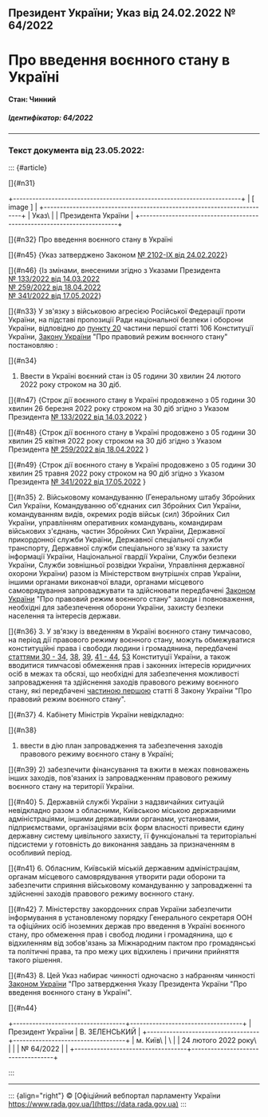 ## Президент України; Указ від 24.02.2022 № 64/2022

# Про введення воєнного стану в Україні

#### Стан: Чинний

##### Ідентифікатор: 64/2022

------------------------------------------------------------------------

### Текст документа від 23.05.2022:

::: {#article}
<div>

[]{#n31}

+-----------------------------------------------------------------------+
| \[ image \]                                                           |
+-----------------------------------------------------------------------+
| Указ\                                                                 |
| Президента України                                                    |
+-----------------------------------------------------------------------+

</div>

[]{#n32}
Про введення воєнного стану в Україні

[]{#n45}
{Указ затверджено Законом [№ 2102-IX від 24.02.2022](/go/2102-20)}

[]{#n46}
{Із змінами, внесеними згідно з Указами Президента\
[№ 133/2022 від 14.03.2022](/go/133/2022)\
[№ 259/2022 від 18.04.2022](/go/259/2022)\
[№ 341/2022 від 17.05.2022](/go/341/2022)}

[]{#n33}
У зв\'язку з військовою агресією Російської Федерації проти України, на підставі пропозиції Ради національної безпеки і оборони України, відповідно до [пункту 20](/go/254%D0%BA/96-%D0%B2%D1%80) частини першої статті 106 Конституції України, [Закону України](/go/389-19) \"Про правовий режим воєнного стану\" постановляю :

[]{#n34}
1. Ввести в Україні воєнний стан із 05 години 30 хвилин 24 лютого 2022 року строком на 30 діб.

[]{#n47}
{Строк дії воєнного стану в Україні продовжено з 05 години 30 хвилин 26 березня 2022 року строком на 30 діб згідно з Указом Президента [№ 133/2022 від 14.03.2022](/go/133/2022) }

[]{#n48}
{Строк дії воєнного стану в Україні продовжено з 05 години 30 хвилин 25 квітня 2022 року строком на 30 діб згідно з Указом Президента [№ 259/2022 від 18.04.2022](/go/259/2022) }

[]{#n49}
{Строк дії воєнного стану в Україні продовжено з 05 години 30 хвилин 25 травня 2022 року строком на 90 діб згідно з Указом Президента [№ 341/2022 від 17.05.2022](/go/341/2022) }

[]{#n35}
2. Військовому командуванню (Генеральному штабу Збройних Сил України, Командуванню об\'єднаних сил Збройних Сил України, командуванням видів, окремих родів військ (сил) Збройних Сил України, управлінням оперативних командувань, командирам військових з\'єднань, частин Збройних Сил України, Державної прикордонної служби України, Державної спеціальної служби транспорту, Державної служби спеціального зв\'язку та захисту інформації України, Національної гвардії України, Служби безпеки України, Служби зовнішньої розвідки України, Управління державної охорони України) разом із Міністерством внутрішніх справ України, іншими органами виконавчої влади, органами місцевого самоврядування запроваджувати та здійснювати передбачені [Законом України](/go/389-19) \"Про правовий режим воєнного стану\" заходи і повноваження, необхідні для забезпечення оборони України, захисту безпеки населення та інтересів держави.

[]{#n36}
3. У зв\'язку із введенням в Україні воєнного стану тимчасово, на період дії правового режиму воєнного стану, можуть обмежуватися конституційні права і свободи людини і громадянина, передбачені [статтями 30 - 34](/go/254%D0%BA/96-%D0%B2%D1%80), [38](/go/254%D0%BA/96-%D0%B2%D1%80), [39](/go/254%D0%BA/96-%D0%B2%D1%80), [41 - 44](/go/254%D0%BA/96-%D0%B2%D1%80), [53](/go/254%D0%BA/96-%D0%B2%D1%80) Конституції України, а також вводитися тимчасові обмеження прав і законних інтересів юридичних осіб в межах та обсязі, що необхідні для забезпечення можливості запровадження та здійснення заходів правового режиму воєнного стану, які передбачені [частиною першою](/go/389-19) статті 8 Закону України \"Про правовий режим воєнного стану\".

[]{#n37}
4. Кабінету Міністрів України невідкладно:

[]{#n38}
1) ввести в дію план запровадження та забезпечення заходів правового режиму воєнного стану в Україні;

[]{#n39}
2) забезпечити фінансування та вжити в межах повноважень інших заходів, пов\'язаних із запровадженням правового режиму воєнного стану на території України.

[]{#n40}
5. Державній службі України з надзвичайних ситуацій невідкладно разом з обласними, Київською міською державними адміністраціями, іншими державними органами, установами, підприємствами, організаціями всіх форм власності привести єдину державну систему цивільного захисту, її функціональні та територіальні підсистеми у готовність до виконання завдань за призначенням в особливий період.

[]{#n41}
6. Обласним, Київській міській державним адміністраціям, органам місцевого самоврядування утворити ради оборони та забезпечити сприяння військовому командуванню у запровадженні та здійсненні заходів правового режиму воєнного стану.

[]{#n42}
7. Міністерству закордонних справ України забезпечити інформування в установленому порядку Генерального секретаря ООН та офіційних осіб іноземних держав про введення в Україні воєнного стану, про обмеження прав і свобод людини і громадянина, що є відхиленням від зобов\'язань за Міжнародним пактом про громадянські та політичні права, та про межу цих відхилень і причини прийняття такого рішення.

[]{#n43}
8. Цей Указ набирає чинності одночасно з набранням чинності [Законом України](/go/2102-20) \"Про затвердження Указу Президента України \"Про введення воєнного стану в Україні\".

<div>

[]{#n44}

+-----------------------------------+-----------------------------------+
| Президент України                 | В. ЗЕЛЕНСЬКИЙ                     |
+-----------------------------------+-----------------------------------+
| м. Київ\                          | \                                 |
| 24 лютого 2022 року\              |                                   |
| № 64/2022                         |                                   |
+-----------------------------------+-----------------------------------+

</div>
:::

------------------------------------------------------------------------

::: {align="right"}
© [Офіційний вебпортал парламенту України\
https://www.rada.gov.ua/](https://data.rada.gov.ua)
:::
